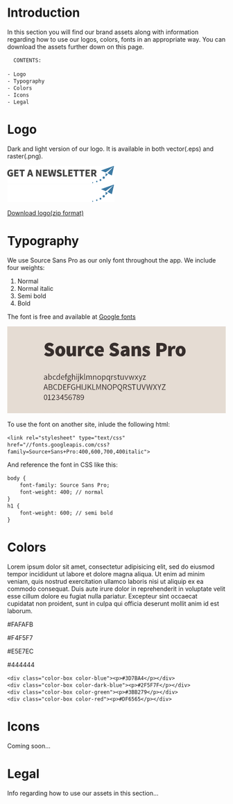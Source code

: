 # Introduction

In this section you will find our brand assets along with information regarding how to use our logos, colors, fonts in an appropriate way. You can download the assets further down on this page.

      CONTENTS:

    - Logo
    - Typography
    - Colors
    - Icons
    - Legal

# Logo

Dark and light version of our logo. It is available in both vector(.eps) and raster(.png).

<div class="row">
    <div class="logo-box logo-box-light">
        <img src="images/logo-dark.png">
    </div>
    <div class="logo-box logo-box-dark">
        <img src="images/logo-light.png">
    </div>
</div>

<a href="images/logos.zip">Download logo(zip format)</a>

# Typography

We use Source Sans Pro as our only font throughout the app. We include four weights:

1. Normal
2. Normal italic
3. Semi bold
4. Bold

The font is free and available at [Google fonts](https://www.google.com/fonts/specimen/Source+Sans+Pro)

<div class="row">
    <img src="images/sourcesans.png">
</div>

To use the font on another site, inlude the following html:

    <link rel="stylesheet" type="text/css" href="//fonts.googleapis.com/css?family=Source+Sans+Pro:400,600,700,400italic">

And reference the font in CSS like this:

    body {
        font-family: Source Sans Pro;
        font-weight: 400; // normal
    }
    h1 {
        font-weight: 600; // semi bold
    }

# Colors

Lorem ipsum dolor sit amet, consectetur adipisicing elit, sed do eiusmod
tempor incididunt ut labore et dolore magna aliqua. Ut enim ad minim veniam,
quis nostrud exercitation ullamco laboris nisi ut aliquip ex ea commodo
consequat. Duis aute irure dolor in reprehenderit in voluptate velit esse
cillum dolore eu fugiat nulla pariatur. Excepteur sint occaecat cupidatat non
proident, sunt in culpa qui officia deserunt mollit anim id est laborum.

<div class="row color-box-wrap">
    <div class="color-box color-lighter-grey"><p>#FAFAFB</p></div>
    <div class="color-box color-light-grey"><p>#F4F5F7</p></div>
    <div class="color-box color-base-grey"><p>#E5E7EC</p></div>
    <div class="color-box color-black"><p>#444444</p></div>

    <div class="color-box color-blue"><p>#3D7BA4</p></div>
    <div class="color-box color-dark-blue"><p>#2F5F7F</p></div>
    <div class="color-box color-green"><p>#3BB279</p></div>
    <div class="color-box color-red"><p>#DF6565</p></div>
</div>

# Icons

Coming soon...

# Legal

Info regarding how to use our assets in this section...
